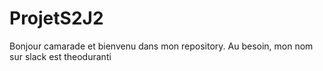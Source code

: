 # ProjetS2J2

Bonjour camarade et bienvenu dans mon repository.
Au besoin, mon nom sur slack est theoduranti
